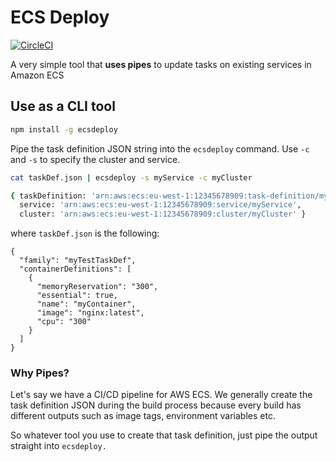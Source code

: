 # ECS Deploy

[![CircleCI](https://circleci.com/gh/darahayes/ecsdeploy.svg?style=svg)](https://circleci.com/gh/darahayes/ecsdeploy)

A very simple tool that **uses pipes** to update tasks on existing services in Amazon ECS

## Use as a CLI tool

```bash
npm install -g ecsdeploy
```

Pipe the task definition JSON string into the `ecsdeploy` command. Use `-c` and `-s` to specify the cluster and service.

```bash
cat taskDef.json | ecsdeploy -s myService -c myCluster

{ taskDefinition: 'arn:aws:ecs:eu-west-1:12345678909:task-definition/myTestTaskDef:26',
  service: 'arn:aws:ecs:eu-west-1:12345678909:service/myService',
  cluster: 'arn:aws:ecs:eu-west-1:12345678909:cluster/myCluster' }
```

where `taskDef.json` is the following:

```
{
  "family": "myTestTaskDef",
  "containerDefinitions": [
    {
      "memoryReservation": "300",
      "essential": true,
      "name": "myContainer",
      "image": "nginx:latest",
      "cpu": "300"
    }
  ]
}
```

### Why Pipes?
Let's say we have a CI/CD pipeline for AWS ECS. We generally create the task definition JSON during the build process because every build has different outputs such as image tags, environment variables etc.

So whatever tool you use to create that task definition, just pipe the output straight into `ecsdeploy.`
